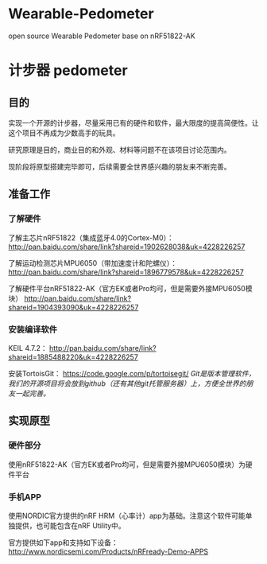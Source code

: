 Wearable-Pedometer
==================

open source Wearable Pedometer base on nRF51822-AK

# 计步器 pedometer
## 目的
实现一个开源的计步器，尽量采用已有的硬件和软件，最大限度的提高简便性。让这个项目不再成为少数高手的玩具。

研究原理是目的，商业目的和外观、材料等问题不在该项目讨论范围内。

现阶段将原型搭建完毕即可，后续需要全世界感兴趣的朋友来不断完善。

## 准备工作

### 了解硬件
了解主芯片nRF51822（集成蓝牙4.0的Cortex-M0）：
http://pan.baidu.com/share/link?shareid=1902628038&uk=4228226257

了解运动检测芯片MPU6050（带加速度计和陀螺仪）：
http://pan.baidu.com/share/link?shareid=1896779578&uk=4228226257

了解硬件平台nRF51822-AK（官方EK或者Pro均可，但是需要外接MPU6050模块）
http://pan.baidu.com/share/link?shareid=1904393090&uk=4228226257

### 安装编译软件
KEIL 4.7.2：
http://pan.baidu.com/share/link?shareid=1885488220&uk=4228226257

安装TortoisGit：
https://code.google.com/p/tortoisegit/
*Git是版本管理软件，我们的开源项目将会放到github（还有其他git托管服务器）上，方便全世界的朋友一起完善。*


## 实现原型

### 硬件部分
使用nRF51822-AK（官方EK或者Pro均可，但是需要外接MPU6050模块）为硬件平台

### 手机APP
使用NORDIC官方提供的nRF HRM（心率计）app为基础。注意这个软件可能单独提供，也可能包含在nRF Utility中。

官方提供如下app和支持如下设备：
http://www.nordicsemi.com/Products/nRFready-Demo-APPS



